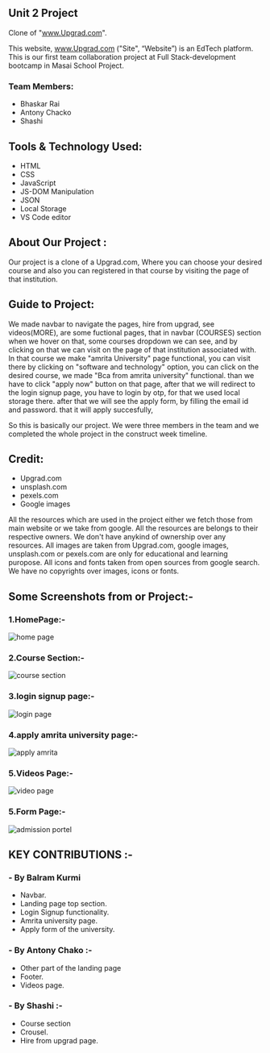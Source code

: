 ## Unit 2 Project 

Clone of "www.Upgrad.com". 

This website, www.Upgrad.com ("Site", “Website”) is an EdTech platform.
This is our first team collaboration project at Full Stack-development bootcamp in Masai School Project.

### Team Members:

* Bhaskar Rai
* Antony Chacko
* Shashi

## Tools & Technology Used:

- HTML
- CSS
- JavaScript
- JS-DOM Manipulation
- JSON
- Local Storage
- VS Code editor



## About Our Project : 

Our project is a clone of a Upgrad.com, Where you can choose your desired course and also you can registered in that course by visiting the page of that institution.

## Guide to Project:

We made navbar to navigate the pages, hire from upgrad, see videos(MORE), are some fuctional pages, that in navbar (COURSES) section when we hover on that, some courses dropdown we can see, and by clicking on that we can visit on the 
page of that institution associated with. In that course we make "amrita University" page functional, you can visit there by clicking on "software and technology" option, you can click on the desired course, we made "Bca from amrita university"
functional. than we have to click "apply now" button on that page, after that we will redirect to the login signup page, you have to login by otp, for that we used local storage there.
after that we will see the apply form, by filling the email id and password. that it will apply succesfully,


So this is basically our project. We were three members in the team and we completed the whole project in the construct week timeline. 




## Credit:
* Upgrad.com
* unsplash.com
* pexels.com
* Google images

All the resources which are used in the project either we fetch those from main website or we take from google. All the resources are belongs to their respective owners. We don't have anykind of ownership over any resources. All images are taken from Upgrad.com, google images, unsplash.com or pexels.com are only for educational and learning puropose. All icons and fonts taken from open sources from google search. We have no copyrights over images, icons or fonts.


## Some Screenshots from or Project:-

### 1.HomePage:-

![home page](https://user-images.githubusercontent.com/86410279/142067892-8dc2d9e9-febe-44f0-84bf-27a2a230728d.PNG)


### 2.Course Section:-

![course section](https://user-images.githubusercontent.com/86410279/142067928-c70477f1-5591-471e-b6dc-0dd25bdff47b.PNG)


### 3.login signup page:-

![login page](https://user-images.githubusercontent.com/86410279/142067949-04996398-2d4d-48d8-9dca-be4e128ece92.PNG)


### 4.apply amrita university page:-

![apply amrita](https://user-images.githubusercontent.com/86410279/142067977-d757f920-a6c8-4f5b-a5ad-c43ca2cb7c6a.PNG)


### 5.Videos Page:-

![video page](https://user-images.githubusercontent.com/86410279/142067990-f4ffd891-8caf-4c5b-9065-2f6eb74d6e3b.PNG)


### 5.Form Page:-

![admission portel](https://user-images.githubusercontent.com/86410279/142068028-2c19273c-26be-41c6-880c-0e4301e50433.PNG)



## KEY CONTRIBUTIONS :-

### - By Balram Kurmi 

* Navbar. 
* Landing page top section. 
* Login Signup functionality. 
* Amrita university page.
* Apply form of the university.

### - By Antony Chako :-

* Other part of the landing page 
* Footer. 
* Videos page. 

### - By Shashi :-

* Course section 
* Crousel. 
* Hire from upgrad page. 
